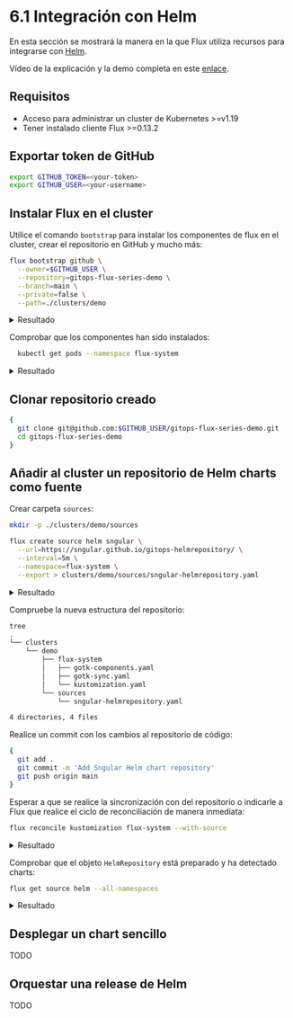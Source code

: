 # 6.1 Integración con Helm

En esta sección se mostrará la manera en la que Flux utiliza recursos para integrarse con [Helm](https://helm.sh/).

Vídeo de la explicación y la demo completa en este [enlace](https://www.youtube.com/watch?v=wQZ01-3vXBI&list=PLuQL-CB_D1E7gRzUGlchvvmGDF1rIiWkj&index=5).

## Requisitos

* Acceso para administrar un cluster de Kubernetes >=v1.19
* Tener instalado cliente Flux >=0.13.2

## Exportar token de GitHub

```bash
export GITHUB_TOKEN=<your-token>
export GITHUB_USER=<your-username>
```

## Instalar Flux en el cluster

Utilice el comando `bootstrap` para instalar los componentes de flux en el cluster, crear el repositorio en GitHub y mucho más:

```bash
flux bootstrap github \
  --owner=$GITHUB_USER \
  --repository=gitops-flux-series-demo \
  --branch=main \
  --private=false \
  --path=./clusters/demo
```

<details>
  <summary>Resultado</summary>

  ```bash
  ► connecting to github.com
  ✔ repository "https://github.com/sngular/gitops-flux-series-demo" created
  ► cloning branch "main" from Git repository "https://github.com/sngular/gitops-flux-series-demo.git"
  ✔ cloned repository
  ► generating component manifests
  ✔ generated component manifests
  ✔ committed sync manifests to "main" ("f20fb16201be4cedc86860139c4c30a7a5569bf3")
  ► pushing component manifests to "https://github.com/sngular/gitops-flux-series-demo.git"
  ► installing components in "flux-system" namespace
  ✔ installed components
  ✔ reconciled components
  ► determining if source secret "flux-system/flux-system" exists
  ► generating source secret
  ✔ public key: ssh-rsa AAAAB3NzaC1yc2EAAAADAQABAAABAQC42KfDLo5DDDJU+KcLtT155hVQ3Gtd/IQLO2RRqshtRcnGmNebupSzea9CRi2sEzk+cNStXYpci0DWXY7joRnInMg+K/YwPYQGDfL373UNOi7pW6KqnlPmgxvqKXRHIh2/N4PWm+lG43Iq625xHKF1ITzEHPrdRULKB1uF1qHHOJFDTCJKPJrkZBrBspkJc4O/eKzloEjXuBlFwoWm/YvFo04kk3MRqKGGcOB/euxN5xeHgtq2nIS8m1qdJxHvkSA2zgVw3URYWEX+x5qz2zsM9w7Kj9TghmrquICnGkpF6Q7OcDh1MmX+1mrTjkvW//Nlua2x91y/4LVpsWAJDEHL
  ✔ configured deploy key "flux-system-main-flux-system-./clusters/demo" for "https://github.com/sngular/gitops-flux-series-demo"
  ► applying source secret "flux-system/flux-system"
  ✔ reconciled source secret
  ► generating sync manifests
  ✔ generated sync manifests
  ✔ committed sync manifests to "main" ("53202cc8bd759a3e32e6dcc8e8c9b5968c7112e2")
  ► pushing sync manifests to "https://github.com/sngular/gitops-flux-series-demo.git"
  ► applying sync manifests
  ✔ reconciled sync configuration
  ◎ waiting for Kustomization "flux-system/flux-system" to be reconciled
  ✔ Kustomization reconciled successfully
  ► confirming components are healthy
  ✔ source-controller: deployment ready
  ✔ kustomize-controller: deployment ready
  ✔ helm-controller: deployment ready
  ✔ notification-controller: deployment ready
  ✔ all components are healthy
  ```
</details>

Comprobar que los componentes han sido instalados:

```bash
  kubectl get pods --namespace flux-system
```

<details>
  <summary>Resultado</summary>

  ```
  NAME                                       READY   STATUS    RESTARTS   AGE
  source-controller-85fb864746-4x4s2         1/1     Running   0          65s
  helm-controller-85bfd4959d-lsshl           1/1     Running   0          66s
  notification-controller-5c4d48f476-qltpw   1/1     Running   0          65s
  kustomize-controller-6977b8cdd4-qq482      1/1     Running   0          66s
  ```
</details>

## Clonar repositorio creado

```bash
{
  git clone git@github.com:$GITHUB_USER/gitops-flux-series-demo.git
  cd gitops-flux-series-demo
}
```

## Añadir al cluster un repositorio de Helm charts como fuente

Crear carpeta `sources`:
```bash
mkdir -p ./clusters/demo/sources
```

```bash
flux create source helm sngular \
  --url=https://sngular.github.io/gitops-helmrepository/ \
  --interval=5m \
  --namespace=flux-system \
  --export > clusters/demo/sources/sngular-helmrepository.yaml
```

<details>
  <summary>Resultado</summary>

  ```
  ---
  apiVersion: source.toolkit.fluxcd.io/v1beta1
  kind: HelmRepository
  metadata:
    name: sngular
    namespace: flux-system
  spec:
    interval: 5m0s
    url: https://sngular.github.io/gitops-helmrepository/
  ```
</details>

Compruebe la nueva estructura del repositorio:

```bash
tree
.
└── clusters
    └── demo
        ├── flux-system
        │   ├── gotk-components.yaml
        │   ├── gotk-sync.yaml
        │   └── kustomization.yaml
        └── sources
            └── sngular-helmrepository.yaml

4 directories, 4 files
```

Realice un commit con los cambios al repositorio de código:

```bash
{
  git add .
  git commit -m 'Add Sngular Helm chart repository'
  git push origin main
}
```

Esperar a que se realice la sincronización con del repositorio o indicarle a Flux que realice el ciclo de reconciliación de manera inmediata:

```bash
flux reconcile kustomization flux-system --with-source
```

<details>
  <summary>Resultado</summary>

  ```
  ► annotating GitRepository flux-system in flux-system namespace
  ✔ GitRepository annotated
  ◎ waiting for GitRepository reconciliation
  ✔ GitRepository reconciliation completed
  ✔ fetched revision main/0fe4240274ab1c54d6f8178635a63fe0d33e9685
  ► annotating Kustomization flux-system in flux-system namespace
  ✔ Kustomization annotated
  ◎ waiting for Kustomization reconciliation
  ✔ Kustomization reconciliation completed
  ✔ applied revision main/0fe4240274ab1c54d6f8178635a63fe0d33e9685
  ```
</details>

Comprobar que el objeto `HelmRepository` está preparado y ha detectado charts:

```bash
flux get source helm --all-namespaces
```

<details>
  <summary>Resultado</summary>

  ```
  NAMESPACE  	NAME   	READY	MESSAGE                                                   	REVISION                                	SUSPENDED
  flux-system	sngular	True 	Fetched revision: 3f33f697ef0499ad9d54052b1e791c271df1dffd	3f33f697ef0499ad9d54052b1e791c271df1dffd	False
  ```
</details>

## Desplegar un chart sencillo

TODO

## Orquestar una release de Helm

TODO

